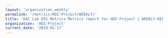 ```yaml
---
layout: 'organization_weekly'
permalink: '/metrics/HDI-Project/WEEKLY/'
title: 'DAI Lab OSS Metrics Metrics report for HDI-Project | WEEKLY-REPORT-2019-02-17'
organization: 'HDI-Project'
current_date: '2019-02-17'
---
```

